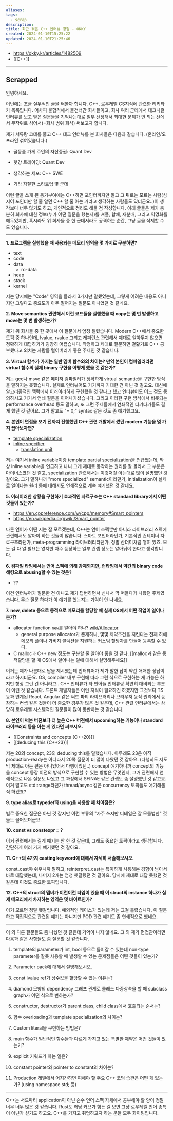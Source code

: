 ```yaml
---
aliases: 
tags:
  - scrap
description: 
title: 최근 겪은 C++ 인터뷰 경험 - OKKY
created: 2024-01-10T15:25:22
updated: 2024-01-10T21:25:46
---
```

- <https://okky.kr/articles/1482509>
- [[C++]]
---

## Scrapped

안녕하세요.

이번에는 조금 실무적인 글을 써볼까 합니다. C++, 로우레벨 CS지식에 관련한 티키타카 목록입니다. 어차피 불합격해서 물건너간 회사들이고, 회사 여러 군데에서 테크니컬 인터뷰를 보고 받은 질문들을 기억나는대로 일부 선정해서 최대한 문제가 안 되는 선에서 무작위로 섞어서(=회사 범위 희석) 써보고자 합니다.

제가 서류랑 코테를 뚫고 C++ 테크 인터뷰를 본 회사들은 다음과 같습니다. (온라인/오프라인 섞여있습니다.)

-   골동품 가게 주인의 자산증권: Quant Dev
    
-   헛강 트레이딩: Quant Dev
    
-   생각하는 세포: C++ SWE
    
-   기타 자잘한 스타트업 몇 군데
    

이런 글을 쓰게 된 동기부여에는 C++하면 포인터까지만 알고 그 뒤로는 모르는 사람(심지어 포인터만 할 줄 알면 C++ 할 줄 아는 거라고 생각하는 사람들도 있더군요..)이 생각보다 너무 많기도 하고, 개인적으로 정리도 해둘 겸 작성합니다. 아래 글들은 제가 충분히 회사에 대한 정보(누가 어떤 질문을 했는지)를 셔플, 합체, 재분배, 그리고 익명화를 해두었지만, 혹시라도 위 회사들 중 한 군데서라도 공격하는 순간, 그냥 글을 삭제할 수도 있습니다.

___

**1\. 프로그램을 실행했을 때 사용되는 메모리 영역을 몇 가지로 구분하면?**

- text
- code
- data
	- ro-data
- heap
- stack
- kernel

저는 당시에는 "Code" 영역을 몰라서 3가지만 말했었는데, 그렇게 어려운 내용도 아니지만 그렇다고 중요도가 아주 떨어지는 질문도 아니었던 것 같네요.

**2\. Move semantics 관련해서 이런 코드들을 실행했을 때 copy는 몇 번 발생하고 move는 몇 번 발생하는가?**

제가 위 회사들 중 한 곳에서 이 질문에서 엄청 털렸습니다. Modern C++에서 중요한 토픽 중 하나인데, lvalue, rvalue 그리고 레퍼런스 관련해서 제대로 알아두지 않으면 정확하게 대답하기가 굉장히 어렵습니다. 작정하고 제대로 질문하면 겉핥기로 C++ 공부했다고 외치는 사람들 털어버리기 좋은 주제인 것 같습니다.

**3\. Virtual 함수가 가지는 일반 멤버 함수와의 차이는? 만약 본인이 컴파일러라면 virtual 함수의 실제 binary 구현을 어떻게 했을 것 같은가?**

저는 gcc나 msvc 같은 메이저 컴파일러가 정확하게 virtual semantic을 구현한 방식을 말하지는 못했습니다. 실제로 인터뷰어도 거기까지 기대한 건 아닌 것 같고요. 대신에 알고리즘적인 맥락에서 이러이러하게 구현했을 것 같다고 했고 인터뷰어도 어느 정도 동의하시고 거기서 연쇄 질문을 이어나가셨습니다. 그리고 이러한 구현 방식에서 비롯되는 performance overhead 등도 말하고, 또 그런 주제들에서 연쇄적인 티키타카들도 길게 했던 것 같아요. 그거 말고도 "= 0;" syntax 같은 것도 좀 얘기했고요.

**4\. 본인이 면접을 보기 전까지 진행했던 C++ 관련 개발에서 썼던 modern 기능을 몇 가지 꼽아보자면?**

- [template specialization](https://en.cppreference.com/w/cpp/language/template_specialization)
- [inline specifier](https://en.cppreference.com/w/cpp/language/inline)
	- [translation unit](https://en.wikipedia.org/wiki/Translation_unit_(programming))

저는 여기서 inline variable이랑 template partial specialization을 언급했는데, 막상 inline variable을 언급하고 나니 그게 제대로 동작하는 원리를 잘 몰라서 그 부분은 마이너스였던 것 같고, specialization 관련해서는 이것저것 아는대로 많이 설명했던 것 같아요. 그거 말하니까 "more specialized" semantic이라던가, initialization이 실제로 일어나는 원리 등에 대해서도 연쇄적으로 계속 얘기했던 것 같네요.

**5\. 이러이러한 상황을 구현하기 효과적인 자료구조는 C++ standard library에서 어떤 것들이 있는가?**

- <https://en.cppreference.com/w/cpp/memory#Smart_pointers>
- <https://en.wikipedia.org/wiki/Smart_pointer>

다른 언어가 어떤 지는 잘 모르겠는데, C++는 언어 스펙뿐만 아니라 라이브러리 스펙에 관련해서도 알아야 하는 것들이 많습니다. 스마트 포인터라던가, 기본적인 컨테이너 자료구조라던가, meta-programming 라이브러리라던가, 정말 산더미처럼 쌓여 있죠. 모든 걸 다 알 필요는 없지만 자주 등장하는 일부 컨셉 정도는 알아둬야 한다고 생각합니다.

**6\. 컴파일 타임에서는 언어 스펙에 의해 강제되지만, 런타임에서 약간의 binary code 해킹으로 abusing할 수 있는 것은?**

- ??

이건 인터뷰어가 질문한 건 아니고 제가 답변하면서 신나서 막 떠들다가 나왔던 주제였습니다. 무슨 질문 하다가 이 얘기를 했는지는 기억이 안 나네요.

**7\. new, delete 등으로 동적으로 메모리를 할당할 때 실제 OS에서 어떤 작업이 일어나는가?**

- allocator function `new`를 알아야 하나? [wiki/Allocator](https://en.wikipedia.org/wiki/Allocator_(C%2B%2B)) 
	- general purpose allocator가 존재하나, 몇몇 제약조건을 지킨다는 전제 하에 메모리 풀이나 가비지 콜렉션을 지원하는 커스텀 할당자를 만들어 등록할 수 있다.
- C malloc과 C++ new 정도는 구분할 줄 알아야 좋을 것 같다. [[malloc과 같은 동적할당을 할 때 OS에서 일어나는 일에 대해서 설명해주세요]] 

이거는 제가 나름대로 답을 제시했는데 인터뷰어가 제가 말한 답이 약간 애매한 정답이라고 하시더군요. OS, compiler 내부 구현에 따라 그런 식으로 구현하는 게 가능은 하지만 항상 그런 건 아니라고.. C++ 인터뷰가 타 언어들 인터뷰랑 확연히 대비되는 부분이 이런 것 같습니다. 프론트 개발자들은 이런 지식이 필요하긴 하겠지만 그것보다 TS 등과 연계된 React, Angular 같은 써드 파티 라이브러리나 브라우저 동작 원리에서 등장하는 컨셉 같은 것들이 더 중요한 경우가 많은 것 같은데, C++ 관련 인터뷰에서는 상당히 로우레벨 시스템적인 질문들이 많이 동반하는 것 같습니다.

**8\. 본인이 써본 버젼보다 더 높은 C++ 버젼에서 upcoming하는 기능이나 standard 라이브러리 등을 아는 게 있다면 써보시오.**

- [[Constraints and concepts {C++20}]]
- [[deducing this {C++23}]]

저는 20의 concept, 23의 deducing this를 말했습니다. 아무래도 23은 아직 production-ready는 아니라서 20쪽 질문이 더 많이 나왔던 것 같아요. (다행히도 저도 막 제대로 아는 편은 아니었어서 다행이었던..) concept 얘기하니까 concept의 기능을 concept 등장 이전의 방식으로 구현할 수 있는 방법은 무엇인지, 그거 관련해서 연쇄적으로 나온 질문도 나왔고 그 과정에서 SFINAE 같은 컨셉도 좀 설명했던 것 같고요. 이거 말고도 std::range라던가 thread/async 같은 concurrency 토픽들도 얘기해봄직 하겠죠?

**9\. type alias로 typedef와 using을 사용할 때 차이점은?**

별로 중요한 질문은 아닌 것 같지만 이런 부류의 "자주 쓰지만 디테일은 잘 모를법한" 것들도 물어보더군요.

**10\. const vs constexpr = ?**

이거 관련해서는 길게 얘기는 안 한 것 같은데, 그래도 중요한 토픽이라고 생각합니다. 간단하게 여러 가지 얘기했던 것 같아요.

**11\. C++의 4가지 casting keyword에 대해서 자세히 서술해보시오.**

const\_cast야 쉬우니까 말하고, reinterpret\_cast는 특이하게 사용해본 경험이 남아서 바로 대답했는데, 나머지 2개는 엄청 헷갈렸던 것 같아요. 당시에 제대로 대답 못했던 것 같은데 이것도 중요한 토픽입니다.

**12\. C++의 struct의 멤버가 이런이런 타입이 있을 때 이 struct의 instance 하나가 실제 메모리에서 차지하는 영역은 몇 바이트인가?**

이거 모르면 정말 헷갈립니다. 예외적인 케이스가 있는데 저는 그걸 틀렸습니다. 이 질문하고 직접적으로 관련된 얘기는 아니지만 POD 관련 얘기도 좀 연쇄적으로 했네요.

___

이 외 다른 질문들도 좀 나눴던 것 같은데 기억이 나지 않네요. 그 외 제가 면접관이라면 다음과 같은 사항들도 좀 질문할 것 같습니다.

1.  template의 parameter가 int, bool 등으로 들어갈 수 있는데 non-type parameter를 잘못 사용할 때 발생할 수 있는 문제점들은 어떤 것들이 있는가?
    
2.  Parameter pack에 대해서 설명해보시오.
    
3.  const lvalue ref가 상수값을 할당할 수 있는 이유는?
    
4.  diamond 모양의 dependency 그래프 관계로 클래스 다중상속을 할 때 subclass graph가 어떤 식으로 변하는가?
    
5.  constructor, destructor가 parent class, child class에서 호출되는 순서는?
    
6.  함수 overloading과 template specialization의 차이는?
    
7.  Custom literal을 구현하는 방법은?
    
8.  main 함수가 일반적인 함수들과 다르게 가지고 있는 특별한 제약은 어떤 것들이 있는가?
    
9.  explicit 키워드가 하는 일은?
    
10.  constant pointer와 pointer to constant의 차이는?
    
11.  Production 레벨에서 어지간하면 피해야 할 주요 C++ 코딩 습관은 어떤 게 있는가? (using namespace std; 등)
    

___

C++는 서드파티 application이 아닌 순수 언어 스펙 자체에서 공부해야 할 양이 정말 너무 너무 많은 것 같습니다. Rust도 러닝 커브가 힘든 걸 보면 그냥 로우레벨 언어 종특이 아닌가 싶기도 하고요. C++를 가지고 취업하고자 하는 분들 모두 화이팅입니다.
